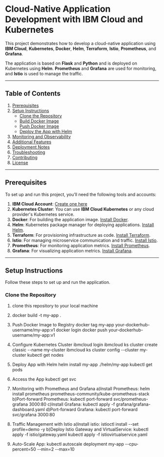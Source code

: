 # Cloud-Native Application Development with IBM Cloud and Kubernetes

This project demonstrates how to develop a cloud-native application using **IBM Cloud**, **Kubernetes**, **Docker**, **Helm**, **Terraform**, **Istio**, **Prometheus**, and **Grafana**.

The application is based on **Flask** and **Python** and is deployed on Kubernetes using **Helm**. **Prometheus** and **Grafana** are used for monitoring, and **Istio** is used to manage the traffic.

---

## **Table of Contents**

1. [Prerequisites](#prerequisites)
2. [Setup Instructions](#setup-instructions)
   - [Clone the Repository](#clone-the-repository)
   - [Build Docker Image](#build-docker-image)
   - [Push Docker Image](#push-docker-image)
   - [Deploy the App with Helm](#deploy-the-app-with-helm)
3. [Monitoring and Observability](#monitoring-and-observability)
4. [Additional Features](#additional-features)
5. [Deployment Notes](#deployment-notes)
6. [Troubleshooting](#troubleshooting)
7. [Contributing](#contributing)
8. [License](#license)

---

## **Prerequisites**

To set up and run this project, you’ll need the following tools and accounts:

1. **IBM Cloud Account**: [Create one here](https://cloud.ibm.com/)
2. **Kubernetes Cluster**: You can use **IBM Cloud Kubernetes** or any cloud provider's Kubernetes service.
3. **Docker**: For building the application image. [Install Docker](https://www.docker.com/products/docker-desktop).
4. **Helm**: Kubernetes package manager for deploying applications. [Install Helm](https://helm.sh/docs/intro/install/).
5. **Terraform**: For provisioning infrastructure as code. [Install Terraform](https://www.terraform.io/downloads.html).
6. **Istio**: For managing microservice communication and traffic. [Install Istio](https://istio.io/latest/docs/setup/install/).
7. **Prometheus**: For monitoring application metrics. [Install Prometheus](https://prometheus.io/docs/prometheus/latest/getting_started/).
8. **Grafana**: For visualizing application metrics. [Install Grafana](https://grafana.com/docs/grafana/latest/getting-started/getting-started-grafana/).

---

## **Setup Instructions**

Follow these steps to set up and run the application.

### **Clone the Repository**

1) clone this repository to your local machine

2) docker build -t my-app .

3) Push Docker Image to Registry
    docker tag my-app your-dockerhub-username/my-app:v1
    docker login
    docker push your-dockerhub-username/my-app:v1

4) Configure Kubernetes Cluster
    ibmcloud login
    ibmcloud ks cluster create classic --name my-cluster
    ibmcloud ks cluster config --cluster my-cluster
    kubectl get nodes

5) Deploy App with Helm
    helm install my-app ./helm/my-app
    kubectl get pods


6) Access the App
    kubectl get svc

7) Monitoring with Prometheus and Grafana
    a)Install Prometheus: helm install prometheus prometheus-community/kube-prometheus-stack
    b)Port-forward Prometheus: kubectl port-forward svc/prometheus-grafana 3000:80
    c)Install Grafana: kubectl apply -f grafana/grafana-dashboard.yaml
    d)Port-forward Grafana: kubectl port-forward svc/grafana 3000:80

8) Traffic Management with Istio 
    a)Install istio: istioctl install --set profile=demo -y
    b)Deploy Istio Gateway and VirtualService: kubectl apply -f istio/gateway.yaml
                                        kubectl apply -f istiovirtualservice.yaml

9) Auto-Scale App: kubectl autoscale deployment my-app --cpu-percent=50 --min=2 --max=10




